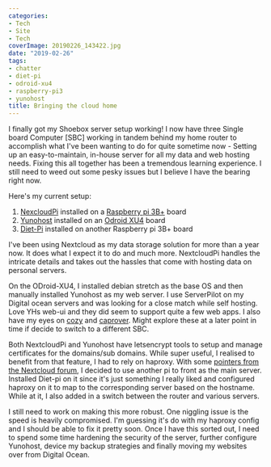 ```yaml
---
categories:
- Tech
- Site
- Tech
coverImage: 20190226_143422.jpg
date: "2019-02-26"
tags:
- chatter
- diet-pi
- odroid-xu4
- raspberry-pi3
- yunohost
title: Bringing the cloud home
---
```


I finally got my Shoebox server setup working! I now have three Single board Computer \[SBC\] working in tandem behind my home router to accomplish what I've been wanting to do for quite sometime now - Setting up an easy-to-maintain, in-house server for all my data and web hosting needs. Fixing this all together has been a tremendous learning experience. I still need to weed out some pesky issues but I believe I have the bearing right now.

Here's my current setup:

1. [NexcloudPi](https://ownyourbits.com/nextcloudpi/) installed on a [Raspberry pi 3B+](https://www.raspberrypi.org/products/raspberry-pi-3-model-b-plus/) board
2. [Yunohost](https://yunohost.org/#/) installed on an [Odroid XU4](https://www.hardkernel.com/shop/odroid-xu4-special-price/) board
3. [Diet-Pi](https://dietpi.com/) installed on another Raspberry pi 3B+ board

I've been using Nextcloud as my data storage solution for more than a year now. It does what I expect it to do and much more. NextcloudPi handles the intricate details and takes out the hassles that come with hosting data on personal servers.

On the ODroid-XU4, I installed debian stretch as the base OS and then manually installed Yunohost as my web server. I use ServerPilot on my Digital ocean servers and was looking for a close match while self hosting. Love YHs web-ui and they did seem to support quite a few web apps. I also have my eyes on [cozy](https://docs.cozy.io/en/tutorials/selfhost-debian/) and [caprover](https://caprover.com/). Might explore these at a later point in time if decide to switch to a different SBC.

Both NextcloudPi and Yunohost have letsencrypt tools to setup and manage certificates for the domains/sub domains. While super useful, I realised to benefit from that feature, I had to rely on haproxy. With some [pointers from the Nextcloud forum](https://help.nextcloud.com/t/accessing-nextcloudpi-behind-haproxy/47489), I decided to use another pi to front as the main server. Installed Diet-pi on it since it's just something I really liked and configured haproxy on it to map to the corresponding server based on the hostname. While at it, I also added in a switch between the router and various servers.

I still need to work on making this more robust. One niggling issue is the speed is heavily compromised. I'm guessing it's do with my haproxy config and I should be able to fix it pretty soon. Once I have this sorted out, I need to spend some time hardening the security of the server, further configure Yunohost, device my backup strategies and finally moving my websites over from Digital Ocean.
